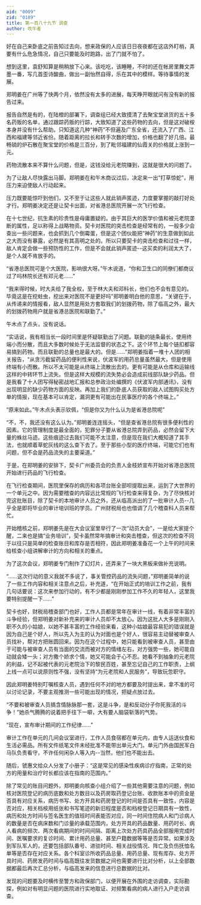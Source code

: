 ```yaml
---
aid: "0009"
zid: "0189"
title: 第一百八十九节 调查
author: 吹牛者
---
```


好在自己来卧底之前告知过去向，想来政保的人应该日日夜夜都在这店外盯梢，真要有什么危急情况，自己只要能及时跑路，出了门就不怕了。

想到这里，袁舒知算是稍稍放下心来。该吃吃，该睡睡，不时的还在帐房里舞文弄墨一番，写几首歪诗酸曲，做出一副怡然自得，乐在其中的模样。等待事情的发展。

郑明姜在广州等了快两个月，依然没有太多的进展，每天睁开眼就问有没有新的报告过来。

报告自然是有的，在陆橙的部署下，调查组已经大致摸清了去聚宝堂进货的五十多名药贩的名单，通过跟踪药贩的行踪，大致知道了这些药物的去向，但是这对破桉本身并没有什么帮助。只知道这几种“神药”不但遍及广东全省，还流入了广西、江西和福建等邻近省份。随着距离的拉长和转手次数的增加，价格也翻了好几倍。最畅销的炉石散在聚宝堂的价格是三百分，到了毗邻福建的仙霞关的价格就上涨到一元。

药物流散本来不算什么问题，但是，这钱没给元老院赚到，这就是很大的问题了。

为了让敌人尽快露出马脚。郑明姜在和午木商议过后，决定来一出“打草惊蛇”，用压力来迫使敌人行动起来。

压力既要能惊吓到他们，又不至于让这些人就此销声匿迹，力度要掌握的敲打好处才行。郑明姜决定还是让契卡出面，对省港总医院开展一次飞行检查。

在十七世纪，抗生素的珍贵性是母庸置疑的。由于其巨大的医学价值和被元老院垄断的属性，足以称得上战略物资。契卡对医院的突击检查是经常有的，一般多少会查出一些问题来，也会抓到几个倒霉蛋，但是这个团伙能把“神药”的生意做到如此之大而没有暴露，必然是有其高明之处的。所以只要契卡的突击检查和过往一样，敌人肯定会做一些预防性的工作，但是不会就此销声匿迹--这买卖的利润太大了，是个人就不肯放手的。



“省港总医院可是个大医院，影响很大呀。”午木说道，“你和卫生口的同僚们都商议过了吗林院长还有邓元老……”

“我来得时候，时大夫给了我全权，至于林大夫和邓科长，他们也不会有意见的。毕竟这是在挖蛀虫，挖出来对医院不是更好吗”郑明姜明白他的意思，“关键在于，从传递来的情报看，敌人显然是用处方套取我们的划拨药物，除了临高之外，最大的划拨药物用户就是省港总医院和联勤了。”

午木点了点头，没有说话。

“实话说，我有相当长一段时间里是怀疑联勤出了问题。联勤的链条最长，使用终端小而分散，而且大多数时候处于无法监督的状态之下。这个环节上每个链扣都容易搞到药物。而且联勤的总量也是最大的。但是……”郑明姜指着一堆十人团的相关报告，“从贪污截留药品的便利性来说，伏波军的用药总量虽然最大，但是使用终端有小而散。所以不太可能是从终端上流散出去的。更有可能是从仓库和运输线这样的中转环节上流失。但是这样大规模的流失势必会造成前线部队缺少药品。但是我看了十人团写得秘密战地汇报和总参政治处编撰的《伏波军内部通讯》，没有出现明显的缺少药物方面的反映。再加上我们的卧底人员获取的敌人试图购买处方单的情报，现在基本可以肯定，漏洞更有可能出在民事医疗的各个终端上。”

“原来如此。”午木点头表示钦佩，“但是你又为什么认为是省港总院呢”

“不，不，我还没有这么认为。”郑明姜连连摇头，“但是查省港总院有很多便利性的因素。它的管理制度是最全面的，犯罪分子要从省港总院弄到药品，必然会留下大量的蛛丝马迹。这些痕迹过去我们可能不太注意，但是现在我们大概知道了其手法，也就顺着草蛇灰线的这么查下去了。至于那些小型的医疗终端，可能它们也有问题，但不会是药品流失的主要渠道。”

于是，在郑明姜的安排下，契卡广州委员会的负责人金枝娇宣布开始对省港总医院开始进行药品的飞行检查。

在飞行检查期间，医院里保存的病历和各项台账全部呗提取出来，运到了大世界的一个单元之中。因为需要稽查的内容远比常规的飞行检查来得复杂，为了尽快核对完这批账目，除了契卡的本地审计人员之外，还从临高派出的了一批审计人员--几乎全是即将毕业的审计培训班的学员。广州财税局也也借调了几个稽查科人员来帮忙。

开始稽核之前，郑明姜先是在大会议室里举行了一次“动员大会”，一是给大家提个醒，二来也是搞“业务培训”，契卡虽然常年搞审计和突击稽查，但这次的检查不同于以往只是简单的检查账目和库存是否相符，因此郑明姜准备花一个上午的时间来给核查小组讲解审计的方向和相关的重点。

为了这次会议，郑明姜专门制作了幻灯片，还弄来了一块大黑板来做补充说明。

“……这次行动的意义我就不多说了，事关管控药品的流失问题，”郑明姜简单的说了一些工作内容和相关注意点之后，补充道，“在开始正式的培训工作之前，我有几句话要说：这次来参加行动的，有不少都是刚刚参加工作不久的年轻人，这里我要特别提醒一下……”

契卡也好，财税局稽查部门也好，工作人员都是常年在审计一线，有着非常丰富的斗争经验，但郑明姜对新补充来的审计人员却不太放心。因为这批人大多是刚刚入职不久的小姑娘，以她不甚丰富的工作经验来看，这种小姑娘最容易犯的错误就是因为自己是个好人，所以先入为主的认为对面也是个好人，很容易主动替被审查人员找补，帮对方把账圆回来。因为在这个过程中，她只能看到被审查人员，甚至由于可能与被审查人员有当面的交流而被对方的情绪左右，对方强势一些，她可能自动就会矮一头；对方撒个娇求个情，她又可能会于心不忍。她看不到抽象的元老院的利益，记不起被代表的元老院治下的黎民百姓，甚至忘记自己的工作职责，上纲上线一点可以说原则性不强，没有坚持“为元老院和人民服务”，导致玩忽职守。

因此郑明姜特别叮嘱核查人员，遇到任何不对的地方都要及时提出来，拿不准的可以讨论记录，不要主观推测一些可能出现的情况，把疑点放过去。

“不要和被审查人员搞含情脉脉那一套，这是斗争，是和反动分子你死我活的斗争！”她杀气腾腾的说着把手往下一噼，大有要人脑袋斩落的气势。

“现在，宣布审计期间的工作纪律……”

审计工作在单元的几间会议室进行，工作人员食宿都在单元内，由专人运送伙食和生活必需品。所有文件纸笔文件未经批准不能带出单元大门。单元门外由国民军白马队负责看守，不许任何闲杂人等入内--当然，他们也不能出去。

随后，虢惠文给众人分发了小册子：“这是常见的感染性疾病诊疗指南，正常的处方的用量和治疗时长都应该在指南的范围内。”

除了常见的账目问题外，郑明姜向核查小组介绍了一些其他需要注意的问题，例如核对医院登记的病历底数和处方数目以及药房取药登记台账、收款账本中的资金是否具有对应关系，病历书写、处方开具和药房登记的时间是否具有一致性，内容是否对应，相关档桉用纸张和书写笔迹的新旧程度是否和档桉登记日期具有一致性，病历和处方时间与签名医生的值班时间表能否对应，同一时间住院病人和门诊病人的数量是否在病床数和门诊量的承载范围内，处方开具的药品数量、用药时长、病人看病的频次、两次看病期间的时间间隔、距离上次处方药具药品全部服用完成时间、医嘱要求的复诊时间、累计用药总量、甚至户籍数据等等是否异常。如果涉及到军队军人的，还要包括部队番号、进驻时间、相关战役情况、阵亡及负伤抚恤名单等是否存在对应关系。各个科室诊所收药品总量、用药总量、现有库存、处方开具时间、药房发药时间与临高既往发货数据之间也需要进行比对分析，以上全部数据都最后再次汇总分析，与临高发来的信息进行总数据的比对。

发现的问题要及时横传至警方和政保部门，以便开展在外围的走访调查，实际勘探，例如对有明显问题的医院进行实地取证、对频繁看病的病人进行入户走访调查。

